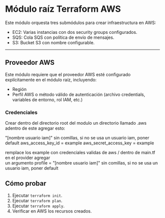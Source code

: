 
# Módulo raíz Terraform AWS

Este módulo orquesta tres submódulos para crear infraestructura en AWS:

- EC2: Varias instancias con dos security groups configurados.
- SQS: Cola SQS con política de envío de mensajes.
- S3: Bucket S3 con nombre configurable.

---

## Proveedor AWS

Este módulo requiere que el proveedor AWS esté configurado explícitamente en el módulo raíz, incluyendo:

- Región
- Perfil AWS o método válido de autenticación (archivo credentials, variables de entorno, rol IAM, etc.)

### Credenciales

Crear dentro del directorio root del modulo un directorio llamado .aws
adentro de este agregar esto: 

"[nombre usuario iam]" sin comillas, si no se usa un usuario iam, poner default
aws_access_key_id = example
aws_secret_access_key = example

remplace los example con  credenciales validas de aws 
/
dentro de main.tf en el provider agregar \
un argumento profile = "[nombre usuario iam]" sin comillas, si no se usa un usuario iam, poner default



## Cómo probar

1. Ejecutar `terraform init`.
2. Ejecutar `terraform plan`.
3. Ejecutar `terraform apply`.
4. Verificar en AWS los recursos creados.
